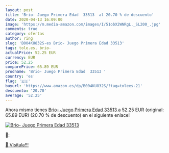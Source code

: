 ```yaml
---
layout: post
title: 'Brio- Juego Primera Edad  33513  al 20.70 % de descuento'
date: 2020-04-13 16:09:00
image: 'https://m.media-amazon.com/images/I/51obX2WNRgL._SL200_.jpg'
comments: true
category: ofertas
author: ring
slug: 'B004KU832S-es Brio- Juego Primera Edad 33513'
tags: tole.es, brio-
actualPrice: 52.25 EUR
currency: EUR
price: 52.25
comparePrice: 65.89 EUR
prodname: 'Brio- Juego Primera Edad  33513 '
country: 'es'
flag: '🇪🇸'
buyurl: 'https://www.amazon.es/dp/B004KU832S/?tag=tolees-21'
descuento: '20.70'
average: '52.25'
---
```


Ahora mismo tienes [Brio- Juego Primera Edad  33513 ](https://www.amazon.es/dp/B004KU832S/?tag=tolees-21) a 52.25 EUR (original: 65.89 EUR) (20.70 %  de descuento) en el siguiente enlace!

[![Brio- Juego Primera Edad  33513 ](https://m.media-amazon.com/images/I/51obX2WNRgL._SL200_.jpg)](https://www.amazon.es/dp/B004KU832S/?tag=tolees-21)

🔎:


[🛒 Visítala!!!](https://www.amazon.es/dp/B004KU832S/?tag=tolees-21)
